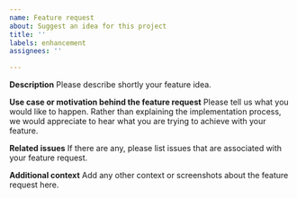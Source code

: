 ```yaml
---
name: Feature request
about: Suggest an idea for this project
title: ''
labels: enhancement
assignees: ''

---
```


**Description**
Please describe shortly your feature idea.

**Use case or motivation behind the feature request**
Please tell us what you would like to happen. Rather than explaining the implementation process, we would appreciate to hear what you are trying to achieve with your feature.

**Related issues**
If there are any, please list issues that are associated with your feature request.

**Additional context**
Add any other context or screenshots about the feature request here.
